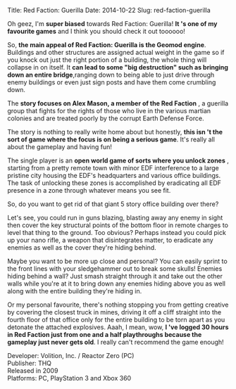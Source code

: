 Title: Red Faction: Guerilla
Date: 2014-10-22
Slug: red-faction-guerilla

Oh geez, I'm **super biased** towards Red Faction: Guerilla! **It 's one of my
favourite games** and I think you should check it out toooooo!

So, **the main appeal of Red Faction: Guerilla is the Geomod engine**.
Buildings and other structures are assigned actual weight in the game so if
you knock out just the right portion of a building, the whole thing will
collapse in on itself. It **can lead to some "big destruction" such as
bringing down an entire bridge**,ranging down to being able to just drive
through enemy buildings or even just sign posts and have them come crumbling
down.

The **story focuses on Alex Mason, a member of the Red Faction** , a guerilla
group that fights for the rights of those who live in the various martian
colonies and are treated poorly by the corrupt Earth Defense Force.

The story is nothing to really write home about but honestly, **this isn 't
the sort of game where the focus is on being a serious game**. It's really all
about the gameplay and having fun!

The single player is an **open world game of sorts where you unlock zones** ,
starting from a pretty remote town with minor EDF interference to a large
pristine city housing the EDF's headquarters and various office buildings. The
task of unlocking these zones is accomplished by eradicating all EDF presence
in a zone through whatever means you see fit.

So, do you want to get rid of that giant 5 story office building over there?

Let's see, you could run in guns blazing, blasting away any enemy in sight
then cover the key structural points of the bottom floor in remote charges to
level that thing to the ground. Too obvious? Perhaps instead you could pick up
your nano rifle, a weapon that disintegrates matter, to eradicate any enemies
as well as the cover they're hiding behind.

Maybe you want to be more up close and personal? You can easily sprint to the
front lines with your sledgehammer out to break some skulls! Enemies hiding
behind a wall? Just smash straight through it and take out the other walls
while you're at it to bring down any enemies hiding above you as well along
with the entire building they're hiding in.

Or my personal favourite, there's nothing stopping you from getting creative
by covering the closest truck in mines, driving it off a cliff straight into
the fourth floor of that office only for the entire building to be torn apart
as you detonate the attached explosives. Aaah, I mean, wow, **I 've logged 30
hours in Red Faction just from one and a half playthroughs because the
gameplay just never gets old**. I really can't recommend the game enough!

Developer: Volition, Inc. / Reactor Zero (PC)  
Publisher: THQ  
Released in 2009  
Platforms: PC, PlayStation 3 and Xbox 360

